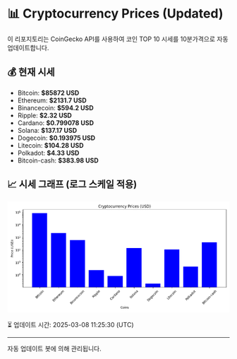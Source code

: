 
# 📊 Cryptocurrency Prices (Updated)

이 리포지토리는 CoinGecko API를 사용하여 코인 TOP 10 시세를 10분가격으로 자동 업데이트합니다.

## 💰 현재 시세
- Bitcoin: **$85872 USD**
- Ethereum: **$2131.7 USD**
- Binancecoin: **$594.2 USD**
- Ripple: **$2.32 USD**
- Cardano: **$0.799078 USD**
- Solana: **$137.17 USD**
- Dogecoin: **$0.193975 USD**
- Litecoin: **$104.28 USD**
- Polkadot: **$4.33 USD**
- Bitcoin-cash: **$383.98 USD**

## 📈 시세 그래프 (로그 스케일 적용)
![Crypto Prices](crypto_prices.png)

⏳ 업데이트 시간: 2025-03-08 11:25:30 (UTC)

---
자동 업데이트 봇에 의해 관리됩니다.
